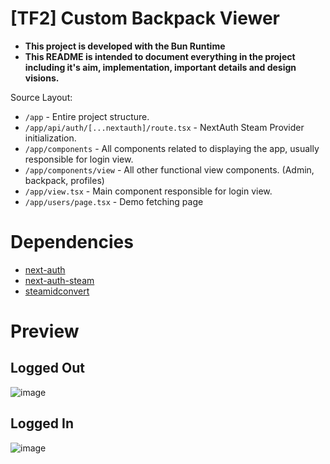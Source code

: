 # [TF2] Custom Backpack Viewer

- **This project is developed with the Bun Runtime**
- **This README is intended to document everything in the project including it's aim, implementation, important details and design visions.**

Source Layout:
- `/app` - Entire project structure.
- `/app/api/auth/[...nextauth]/route.tsx` - NextAuth Steam Provider initialization.
- `/app/components` - All components related to displaying the app, usually responsible for login view.
- `/app/components/view` - All other functional view components. (Admin, backpack, profiles)
- `/app/view.tsx` - Main component responsible for login view.
- `/app/users/page.tsx` - Demo fetching page

# Dependencies

- [next-auth](https://next-auth.js.org/)
- [next-auth-steam](https://github.com/Nekonyx/next-auth-steam)
- [steamidconvert](https://www.npmjs.com/package/steamidconvert)

# Preview

## Logged Out

![image](https://github.com/keybangz/custom-backpack-viewer/assets/23132897/daf9218c-e243-49b0-af1e-b36543719fd7)

## Logged In

![image](https://github.com/keybangz/custom-backpack-viewer/assets/23132897/94673a4c-fa30-4a62-bcd2-a56d19624909)

